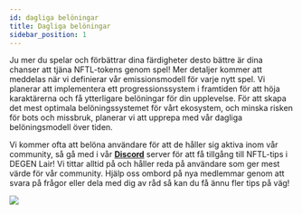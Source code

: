 ```yaml
---
id: dagliga belöningar
title: Dagliga belöningar
sidebar_position: 1
---
```


Ju mer du spelar och förbättrar dina färdigheter desto bättre är dina chanser att tjäna NFTL-tokens genom spel! Mer detaljer kommer att meddelas när vi definierar vår emissionsmodell för varje nytt spel. Vi planerar att implementera ett progressionssystem i framtiden för att höja karaktärerna och få ytterligare belöningar för din upplevelse. För att skapa det mest optimala belöningssystemet för vårt ekosystem, och minska risken för bots och missbruk, planerar vi att upprepa med vår dagliga belöningsmodell över tiden.

Vi kommer ofta att belöna användare för att de håller sig aktiva inom vår community, så gå med i vår **[Discord](https://discord.gg/niftyleague)** server för att få tillgång till NFTL-tips i DEGEN Lair! Vi tittar alltid på och håller reda på användare som ger mest värde för vår community. Hjälp oss ombord på nya medlemmar genom att svara på frågor eller dela med dig av råd så kan du få ännu fler tips på väg!

![](/img/twitch-stream.png)
